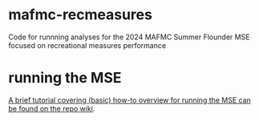 # mafmc-recmeasures
Code for runnning analyses for the 2024 MAFMC Summer Flounder MSE focused on recreational measures performance

# running the MSE
[A brief tutorial covering (basic) how-to overview for running the MSE can be found on the repo wiki](https://github.com/thefaylab/mafmc-recmeasures/wiki).



